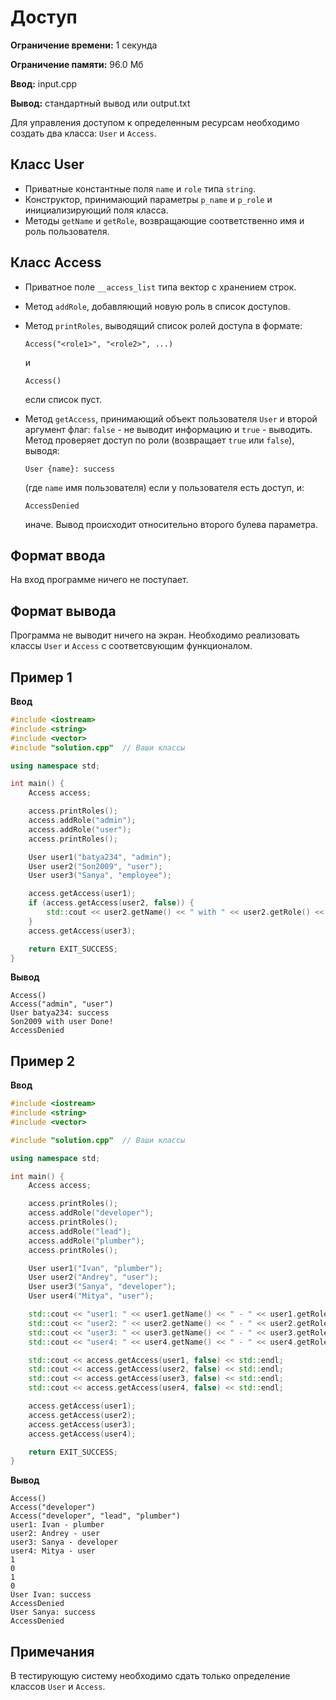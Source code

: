 # Доступ

**Ограничение времени:** 1 секунда

**Ограничение памяти:** 96.0 Мб

**Ввод:** input.cpp

**Вывод:** стандартный вывод или output.txt

Для управления доступом к определенным ресурсам необходимо создать два класса: `User` и `Access`.

## Класс User

*   Приватные константные поля `name` и `role` типа `string`.
*   Конструктор, принимающий параметры `p_name` и `p_role` и инициализирующий поля класса.
*   Методы `getName` и `getRole`, возвращающие соответственно имя и роль пользователя.

## Класс Access

*   Приватное поле `__access_list` типа вектор с хранением строк.
*   Метод `addRole`, добавляющий новую роль в список доступов.
*   Метод `printRoles`, выводящий список ролей доступа в формате:

    `Access("<role1>", "<role2>", ...)`

    и

    `Access()`

    если список пуст.

*   Метод `getAccess`, принимающий объект пользователя `User` и второй аргумент флаг: `false` - не выводит информацию и `true` - выводить. Метод проверяет доступ по роли (возвращает `true` или `false`), выводя:

    `User {name}: success`

    (где `name` имя пользователя) если у пользователя есть доступ, и:

    `AccessDenied`

    иначе. Вывод происходит относительно второго булева параметра.

## Формат ввода

На вход программе ничего не поступает.

## Формат вывода

Программа не выводит ничего на экран. Необходимо реализовать классы `User` и `Access` с соответсвующим функционалом.

## Пример 1

**Ввод**

```cpp
#include <iostream>
#include <string>
#include <vector>
#include "solution.cpp"  // Ваши классы

using namespace std;

int main() {
    Access access;

    access.printRoles();
    access.addRole("admin");
    access.addRole("user");
    access.printRoles();

    User user1("batya234", "admin");
    User user2("Son2009", "user");
    User user3("Sanya", "employee");

    access.getAccess(user1);
    if (access.getAccess(user2, false)) {
        std::cout << user2.getName() << " with " << user2.getRole() << " Done!" << std::endl;
    }
    access.getAccess(user3);

    return EXIT_SUCCESS;
}
```

**Вывод**

```
Access()
Access("admin", "user")
User batya234: success
Son2009 with user Done!
AccessDenied
```

## Пример 2

**Ввод**

```cpp
#include <iostream>
#include <string>
#include <vector>

#include "solution.cpp"  // Ваши классы

using namespace std;

int main() {
    Access access;

    access.printRoles();
    access.addRole("developer");
    access.printRoles();
    access.addRole("lead");
    access.addRole("plumber");
    access.printRoles();

    User user1("Ivan", "plumber");
    User user2("Andrey", "user");
    User user3("Sanya", "developer");
    User user4("Mitya", "user");

    std::cout << "user1: " << user1.getName() << " - " << user1.getRole() << std::endl;
    std::cout << "user2: " << user2.getName() << " - " << user2.getRole() << std::endl;
    std::cout << "user3: " << user3.getName() << " - " << user3.getRole() << std::endl;
    std::cout << "user4: " << user4.getName() << " - " << user4.getRole() << std::endl;

    std::cout << access.getAccess(user1, false) << std::endl;
    std::cout << access.getAccess(user2, false) << std::endl;
    std::cout << access.getAccess(user3, false) << std::endl;
    std::cout << access.getAccess(user4, false) << std::endl;

    access.getAccess(user1);
    access.getAccess(user2);
    access.getAccess(user3);
    access.getAccess(user4);

    return EXIT_SUCCESS;
}
```

**Вывод**

```
Access()
Access("developer")
Access("developer", "lead", "plumber")
user1: Ivan - plumber
user2: Andrey - user
user3: Sanya - developer
user4: Mitya - user
1
0
1
0
User Ivan: success
AccessDenied
User Sanya: success
AccessDenied
```

## Примечания

В тестирующую систему необходимо сдать только определение классов `User` и `Access`.